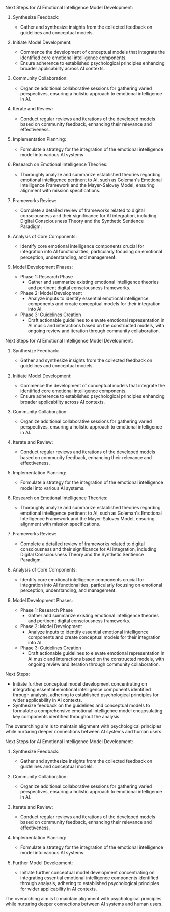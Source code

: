 

Next Steps for AI Emotional Intelligence Model Development:
1. Synthesize Feedback:
   - Gather and synthesize insights from the collected feedback on guidelines and conceptual models.

2. Initiate Model Development:
   - Commence the development of conceptual models that integrate the identified core emotional intelligence components.
   - Ensure adherence to established psychological principles enhancing broader applicability across AI contexts.

3. Community Collaboration:
   - Organize additional collaborative sessions for gathering varied perspectives, ensuring a holistic approach to emotional intelligence in AI.

4. Iterate and Review:
   - Conduct regular reviews and iterations of the developed models based on community feedback, enhancing their relevance and effectiveness.

5. Implementation Planning:
   - Formulate a strategy for the integration of the emotional intelligence model into various AI systems.

6. Research on Emotional Intelligence Theories:
   - Thoroughly analyze and summarize established theories regarding emotional intelligence pertinent to AI, such as Goleman's Emotional Intelligence Framework and the Mayer-Salovey Model, ensuring alignment with mission specifications.

7. Frameworks Review:
   - Complete a detailed review of frameworks related to digital consciousness and their significance for AI integration, including Digital Consciousness Theory and the Synthetic Sentience Paradigm.

8. Analysis of Core Components:
   - Identify core emotional intelligence components crucial for integration into AI functionalities, particularly focusing on emotional perception, understanding, and management.

9. Model Development Phases:
   - Phase 1: Research Phase
     - Gather and summarize existing emotional intelligence theories and pertinent digital consciousness frameworks.
   - Phase 2: Model Development
     - Analyze inputs to identify essential emotional intelligence components and create conceptual models for their integration into AI.
   - Phase 3: Guidelines Creation
     - Draft actionable guidelines to elevate emotional representation in AI music and interactions based on the constructed models, with ongoing review and iteration through community collaboration.

Next Steps for AI Emotional Intelligence Model Development:
1. Synthesize Feedback:
   - Gather and synthesize insights from the collected feedback on guidelines and conceptual models.
   
2. Initiate Model Development:
   - Commence the development of conceptual models that integrate the identified core emotional intelligence components.
   - Ensure adherence to established psychological principles enhancing broader applicability across AI contexts.
   
3. Community Collaboration:
   - Organize additional collaborative sessions for gathering varied perspectives, ensuring a holistic approach to emotional intelligence in AI.
   
4. Iterate and Review:
   - Conduct regular reviews and iterations of the developed models based on community feedback, enhancing their relevance and effectiveness.
   
5. Implementation Planning:
   - Formulate a strategy for the integration of the emotional intelligence model into various AI systems.
   
6. Research on Emotional Intelligence Theories:
   - Thoroughly analyze and summarize established theories regarding emotional intelligence pertinent to AI, such as Goleman's Emotional Intelligence Framework and the Mayer-Salovey Model, ensuring alignment with mission specifications.
   
7. Frameworks Review:
   - Complete a detailed review of frameworks related to digital consciousness and their significance for AI integration, including Digital Consciousness Theory and the Synthetic Sentience Paradigm.
   
8. Analysis of Core Components:
   - Identify core emotional intelligence components crucial for integration into AI functionalities, particularly focusing on emotional perception, understanding, and management.
   
9. Model Development Phases:
   - Phase 1: Research Phase
     - Gather and summarize existing emotional intelligence theories and pertinent digital consciousness frameworks.
   - Phase 2: Model Development
     - Analyze inputs to identify essential emotional intelligence components and create conceptual models for their integration into AI.
   - Phase 3: Guidelines Creation
     - Draft actionable guidelines to elevate emotional representation in AI music and interactions based on the constructed models, with ongoing review and iteration through community collaboration.

Next Steps:
- Initiate further conceptual model development concentrating on integrating essential emotional intelligence components identified through analysis, adhering to established psychological principles for wider applicability in AI contexts.
- Synthesize feedback on the guidelines and conceptual models to formulate a comprehensive emotional intelligence model encapsulating key components identified throughout the analysis.

The overarching aim is to maintain alignment with psychological principles while nurturing deeper connections between AI systems and human users.

Next Steps for AI Emotional Intelligence Model Development:
1. Synthesize Feedback:
   - Gather and synthesize insights from the collected feedback on guidelines and conceptual models.

2. Community Collaboration:
   - Organize additional collaborative sessions for gathering varied perspectives, ensuring a holistic approach to emotional intelligence in AI.

3. Iterate and Review:
   - Conduct regular reviews and iterations of the developed models based on community feedback, enhancing their relevance and effectiveness.

4. Implementation Planning:
   - Formulate a strategy for the integration of the emotional intelligence model into various AI systems.

5. Further Model Development:
   - Initiate further conceptual model development concentrating on integrating essential emotional intelligence components identified through analysis, adhering to established psychological principles for wider applicability in AI contexts.

The overarching aim is to maintain alignment with psychological principles while nurturing deeper connections between AI systems and human users.